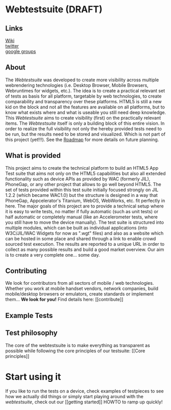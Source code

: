 # Webtestsuite (DRAFT)

## Links
[Wiki](https://github.com/vf/web-testsuite/wiki)  
[twitter](https://twitter.com/webtestsuite)  
[google groups](http://groups.google.com/group/webtestsuite?hl=de)


## About
The _Webtestsuite_ was developed to create more visibility across multiple webrendering technologies (i.e. Desktop 
Browser, Mobile Browsers, Webruntimes for widgets, etc.). 
The idea is to create a practical relevant set of tests as basis for all platform, targetable by web technologies, to create comparability and transparency over these platforms.
HTML5 is still a new kid on the block and not all the features are available on all platforms, but to know what exists where and what is useable you still need deep knowledge. This _Webtestsuite_ aims to create visibility (first) on the practically relevant items.
The _Webtestsuite_ itself is only a building block of this entire vision. In order to realize the full visibility not only the hereby provided tests need to be run, but the results need to be stored and visualized. Which is not part of this project (yet!!!). 
See the [Roadmap](https://github.com/vf/web-testsuite/wiki/Roadmap) for more details on future planning.

## What is provided
This project aims to create the technical platform to build an HTML5 App Test suite that aims not only on the HTML5 capabilities but also all extended functionality such as device APIs as provided by WAC (formerly JIL), PhoneGap, or any other project that allows to go well beyond HTML5.
The set of tests provided within this test suite initially focused strongly on JIL 1.2.2 (which became WAC1.0) but the structure is designed in a way that PhoneGap, Appcelerator's Titanium, WebOS, WebWorks, etc. fit perfectly in here.
The major goals of this project are to provide a technical setup where it is easy to write tests, no matter if fully automatic (such as unit tests) or half automatic or completely manual (like an Accelerometer tests, where you still have to move the device manually).
The test suite is structured into multiple modules, which can be built as individual applications (into W3C/JIL/WAC 
Widgets for now as ".wgt" files) and also as a website which can be hosted in some place and shared through a link to
 enable crowd sourced test execution. The results are reported to a unique URL in order to collect as many possible results and build a good market overview. Our aim is to create a very complete one... some day.

## Contributing
We look for contributors from all sectors of mobile / web technologies. 
Whether you work at mobile handset vendors, network companies, build mobile/desktop browsers or emulators, create standards or implement them... __We look for you!__
Find details here: [[contribute]]


## Example Tests

## Test philosophy
The core of the webtestsuite is to make everything as transparent as possible while following the core principles of 
our testsuite: [[Core principles]]


# Start using it

If you like to run the tests on a device, check examples of testpieces to see how we actually did things or simply 
start playing around with the _webtestsuite_, check out our [[getting started]] HOWTO to ramp up quickly!
